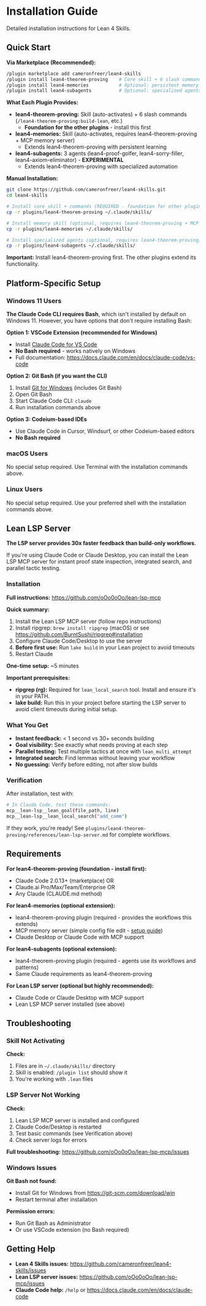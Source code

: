 # Installation Guide

Detailed installation instructions for Lean 4 Skills.

## Quick Start

**Via Marketplace (Recommended):**
```bash
/plugin marketplace add cameronfreer/lean4-skills
/plugin install lean4-theorem-proving    # Core skill + 6 slash commands (REQUIRED)
/plugin install lean4-memories           # Optional: persistent memory (requires lean4-theorem-proving)
/plugin install lean4-subagents          # Optional: specialized agents (requires lean4-theorem-proving)
```

**What Each Plugin Provides:**
- **lean4-theorem-proving:** Skill (auto-activates) + 6 slash commands (`/lean4-theorem-proving:build-lean`, etc.)
  - **Foundation for the other plugins** - install this first
- **lean4-memories:** Skill (auto-activates, requires lean4-theorem-proving + MCP memory server)
  - Extends lean4-theorem-proving with persistent learning
- **lean4-subagents:** 3 agents (lean4-proof-golfer, lean4-sorry-filler, lean4-axiom-eliminator) - **EXPERIMENTAL**
  - Extends lean4-theorem-proving with specialized automation

**Manual Installation:**
```bash
git clone https://github.com/cameronfreer/lean4-skills.git
cd lean4-skills

# Install core skill + commands (REQUIRED - foundation for other plugins)
cp -r plugins/lean4-theorem-proving ~/.claude/skills/

# Install memory skill (optional, requires lean4-theorem-proving + MCP memory server)
cp -r plugins/lean4-memories ~/.claude/skills/

# Install specialized agents (optional, requires lean4-theorem-proving)
cp -r plugins/lean4-subagents ~/.claude/skills/
```

**Important:** Install lean4-theorem-proving first. The other plugins extend its functionality.

## Platform-Specific Setup

### Windows 11 Users

**The Claude Code CLI requires Bash**, which isn't installed by default on Windows 11. However, you have options that don't require installing Bash:

**Option 1: VSCode Extension (recommended for Windows)**
- Install [Claude Code for VS Code](https://marketplace.visualstudio.com/items?itemName=anthropic.claude-code)
- **No Bash required** - works natively on Windows
- Full documentation: https://docs.claude.com/en/docs/claude-code/vs-code

**Option 2: Git Bash (if you want the CLI)**
1. Install [Git for Windows](https://git-scm.com/download/win) (includes Git Bash)
2. Open Git Bash
3. Start Claude Code CLI: `claude`
4. Run installation commands above

**Option 3: Codeium-based IDEs**
- Use Claude Code in Cursor, Windsurf, or other Codeium-based editors
- **No Bash required**

### macOS Users

No special setup required. Use Terminal with the installation commands above.

### Linux Users

No special setup required. Use your preferred shell with the installation commands above.

## Lean LSP Server

**The LSP server provides 30x faster feedback than build-only workflows.**

If you're using Claude Code or Claude Desktop, you can install the Lean LSP MCP server for instant proof state inspection, integrated search, and parallel tactic testing.

### Installation

**Full instructions:** https://github.com/oOo0oOo/lean-lsp-mcp

**Quick summary:**
1. Install the Lean LSP MCP server (follow repo instructions)
2. Install ripgrep: `brew install ripgrep` (macOS) or see https://github.com/BurntSushi/ripgrep#installation
3. Configure Claude Code/Desktop to use the server
4. **Before first use:** Run `lake build` in your Lean project to avoid timeouts
5. Restart Claude

**One-time setup:** ~5 minutes

**Important prerequisites:**
- **ripgrep (rg):** Required for `lean_local_search` tool. Install and ensure it's in your PATH.
- **lake build:** Run this in your project before starting the LSP server to avoid client timeouts during initial setup.

### What You Get

- **Instant feedback:** < 1 second vs 30+ seconds building
- **Goal visibility:** See exactly what needs proving at each step
- **Parallel testing:** Test multiple tactics at once with `lean_multi_attempt`
- **Integrated search:** Find lemmas without leaving your workflow
- **No guessing:** Verify before editing, not after slow builds

### Verification

After installation, test with:
```bash
# In Claude Code, test these commands:
mcp__lean-lsp__lean_goal(file_path, line)
mcp__lean-lsp__lean_local_search("add_comm")
```

If they work, you're ready! See `plugins/lean4-theorem-proving/references/lean-lsp-server.md` for complete workflows.

## Requirements

**For lean4-theorem-proving (foundation - install first):**
- Claude Code 2.0.13+ (marketplace) OR
- Claude.ai Pro/Max/Team/Enterprise OR
- Any Claude (CLAUDE.md method)

**For lean4-memories (optional extension):**
- lean4-theorem-proving plugin (required - provides the workflows this extends)
- MCP memory server (simple config file edit - [setup guide](plugins/lean4-memories/README.md#installation))
- Claude Desktop or Claude Code with MCP support

**For lean4-subagents (optional extension):**
- lean4-theorem-proving plugin (required - agents use its workflows and patterns)
- Same Claude requirements as lean4-theorem-proving

**For Lean LSP server (optional but highly recommended):**
- Claude Code or Claude Desktop with MCP support
- Lean LSP MCP server installed (see above)

## Troubleshooting

### Skill Not Activating

**Check:**
1. Files are in `~/.claude/skills/` directory
2. Skill is enabled: `/plugin list` should show it
3. You're working with `.lean` files

### LSP Server Not Working

**Check:**
1. Lean LSP MCP server is installed and configured
2. Claude Code/Desktop is restarted
3. Test basic commands (see Verification above)
4. Check server logs for errors

**Full troubleshooting:** https://github.com/oOo0oOo/lean-lsp-mcp/issues

### Windows Issues

**Git Bash not found:**
- Install Git for Windows from https://git-scm.com/download/win
- Restart terminal after installation

**Permission errors:**
- Run Git Bash as Administrator
- Or use VSCode extension (no Bash required)

## Getting Help

- **Lean 4 Skills issues:** https://github.com/cameronfreer/lean4-skills/issues
- **Lean LSP server issues:** https://github.com/oOo0oOo/lean-lsp-mcp/issues
- **Claude Code help:** `/help` or https://docs.claude.com/en/docs/claude-code
